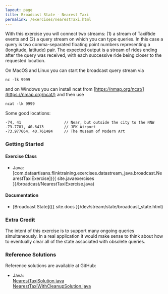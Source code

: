 ```yaml
---
layout: page
title: Broadcast State - Nearest Taxi
permalink: /exercises/nearestTaxi.html
---
```


With this exercise you will connect two streams: (1) a stream of TaxiRide events and (2) a query stream on which you can type queries. In this case a query is two comma-separated floating point numbers representing a (longitude, latitude) pair. The expected output is a stream of rides ending after the query was received, with each successive ride being closer to the requested location.

On MacOS and Linux you can start the broadcast query stream via

    nc -lk 9999

and on Windows you can install ncat from [https://nmap.org/ncat/](https://nmap.org/ncat/) and then use

    ncat -lk 9999

Some good locations:

    -74, 41                   // Near, but outside the city to the NNW
    -73.7781, 40.6413         // JFK Airport
    -73.977664, 40.761484     // The Museum of Modern Art

### Getting Started

#### Exercise Class

- Java: [com.dataartisans.flinktraining.exercises.datastream_java.broadcast.NearestTaxiExercise]({{ site.javaexercises }}/broadcast/NearestTaxiExercise.java)

#### Documentation

- [Broadcast State]({{ site.docs }}/dev/stream/state/broadcast_state.html)

### Extra Credit

The intent of this exercise is to support many ongoing queries simultaneously. In a real application it would make sense to think about how to eventually clear all of the state associated with obsolete queries.

### Reference Solutions

Reference solutions are available at GitHub:

- Java:  
    [NearestTaxiSolution.java]({{site.javasolutions}}/broadcast/NearestTaxiSolution.java)  
    [NearestTaxiWithCleanupSolution.java]({{site.javasolutions}}/broadcast/NearestTaxiWithCleanupSolution.java)
